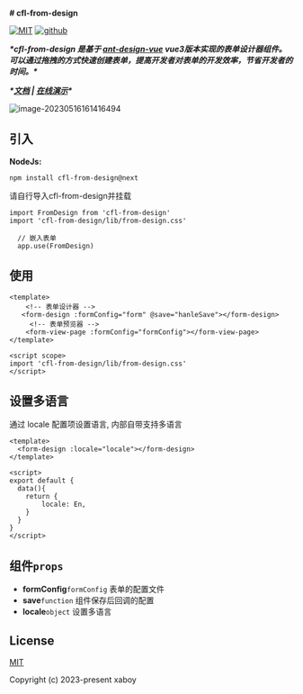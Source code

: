 **# cfl-from-design**

[![MIT](https://camo.githubusercontent.com/78f47a09877ba9d28da1887a93e5c3bc2efb309c1e910eb21135becd2998238a/68747470733a2f2f696d672e736869656c64732e696f2f62616467652f4c6963656e73652d4d49542d79656c6c6f772e737667)](https://github.com/chaifuling/cfl-from-design) [![github](https://camo.githubusercontent.com/2593e2bf2edcc00df7ccb0df75e3a6cd317ba513be5b3e313d0e71dfabc89725/68747470733a2f2f696d672e736869656c64732e696f2f62616467652f417574686f722d7861626f792d626c75652e737667)](https://github.com/chaifuling)

***\*cfl-from-design 是基于 [****ant-design-vue****](**https://github.com/chaifuling/cfl-from-design**) vue3版本实现的表单设计器组件。可以通过拖拽的方式快速创建表单，提高开发者对表单的开发效率，节省开发者的时间。\****

***\*[****文档****](**开发中**) | [****在线演示****](**暂无**)\****

![image-20230516161416494](https://minio-yjy-api.e2yun.com/genmic-chart-card-management/image-20230516155053178.png)

## 引入

**NodeJs:**

```
npm install cfl-from-design@next
```

请自行导入cfl-from-design并挂载

```
import FromDesign from 'cfl-from-design'
import 'cfl-from-design/lib/from-design.css'

  // 嵌入表单
  app.use(FromDesign)
```

## 使用

```
<template>
    <!-- 表单设计器 -->
   <form-design :formConfig="form" @save="hanleSave"></form-design> 
     <!-- 表单预览器 -->
    <form-view-page :formConfig="formConfig"></form-view-page>
</template>

<script scope>
import 'cfl-from-design/lib/from-design.css'
</script>

```



## 设置多语言

通过 locale 配置项设置语言, 内部自带支持多语言

```
<template>
  <form-design :locale="locale"></form-design>
</template>

<script>
export default {
  data(){
    return {
        locale: En,
    }
  }
}
</script>
```



## 组件`props`

- **formConfig**`formConfig` 表单的配置文件
- **save**`function` 组件保存后回调的配置
- **locale**`object` 设置多语言

## 





## License

[MIT](http://opensource.org/licenses/MIT)

Copyright (c) 2023-present xaboy
